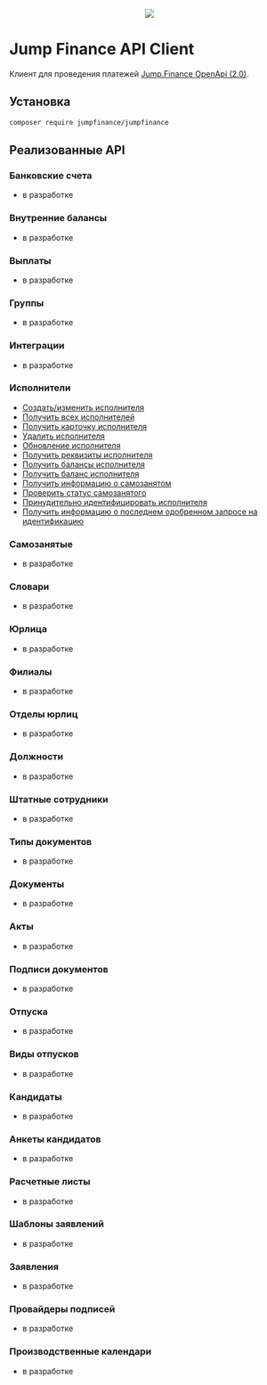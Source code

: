 <p align=center>
  <img src=https://cdn.jump.finance/openapi.png />
</p>

# Jump Finance API Client

Клиент для проведения платежей [Jump.Finance OpenApi (2.0)](https://api.jump.finance/openapi/services/contractors).

## Установка

```sh
composer require jumpfinance/jumpfinance
```

## Реализованные API
### Банковские счета
- в разработке
### Внутренние балансы
- в разработке
### Выплаты
- в разработке
### Группы
- в разработке
### Интеграции
- в разработке
### Исполнители
- [Создать/изменить исполнителя]('')
- [Получить всех исполнителей]('')
- [Получить карточку исполнителя]('')
- [Удалить исполнителя]('')
- [Обновление исполнителя]('')
- [Получить реквизиты исполнителя]('')
- [Получить балансы исполнителя]('')
- [Получить баланс исполнителя]('')
- [Получить информацию о самозанятом]('')
- [Проверить статус самозанятого]('')
- [Принудительно идентифицировать исполнителя]('')
- [Получить информацию о последнем одобренном запросе на идентификацию]('')
### Самозанятые
- в разработке
### Словари
- в разработке
### Юрлица
- в разработке
### Филиалы
- в разработке
### Отделы юрлиц
- в разработке
### Должности
- в разработке
### Штатные сотрудники
- в разработке
### Типы документов
- в разработке
### Документы
- в разработке
### Акты
- в разработке
### Подписи документов
- в разработке
### Отпуска
- в разработке
### Виды отпусков
- в разработке
### Кандидаты
- в разработке
### Анкеты кандидатов
- в разработке
### Расчетные листы
- в разработке
### Шаблоны заявлений
- в разработке
### Заявления
- в разработке
### Провайдеры подписей
- в разработке
### Производственные календари
- в разработке



